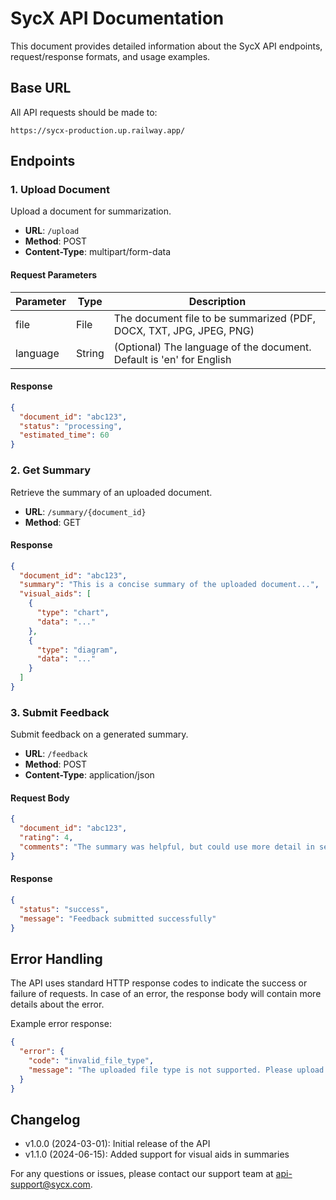 # SycX API Documentation

This document provides detailed information about the SycX API endpoints, request/response formats, and usage examples.

## Base URL

All API requests should be made to:

```
https://sycx-production.up.railway.app/
```

## Endpoints

### 1. Upload Document

Upload a document for summarization.

- **URL**: `/upload`
- **Method**: POST
- **Content-Type**: multipart/form-data

#### Request Parameters

| Parameter | Type | Description |
|-----------|------|-------------|
| file | File | The document file to be summarized (PDF, DOCX, TXT, JPG, JPEG, PNG) |
| language | String | (Optional) The language of the document. Default is 'en' for English |

#### Response

```json
{
  "document_id": "abc123",
  "status": "processing",
  "estimated_time": 60
}
```

### 2. Get Summary

Retrieve the summary of an uploaded document.

- **URL**: `/summary/{document_id}`
- **Method**: GET

#### Response

```json
{
  "document_id": "abc123",
  "summary": "This is a concise summary of the uploaded document...",
  "visual_aids": [
    {
      "type": "chart",
      "data": "..."
    },
    {
      "type": "diagram",
      "data": "..."
    }
  ]
}
```

### 3. Submit Feedback

Submit feedback on a generated summary.

- **URL**: `/feedback`
- **Method**: POST
- **Content-Type**: application/json

#### Request Body

```json
{
  "document_id": "abc123",
  "rating": 4,
  "comments": "The summary was helpful, but could use more detail in section 2."
}
```

#### Response

```json
{
  "status": "success",
  "message": "Feedback submitted successfully"
}
```

## Error Handling

The API uses standard HTTP response codes to indicate the success or failure of requests. In case of an error, the response body will contain more details about the error.

Example error response:

```json
{
  "error": {
    "code": "invalid_file_type",
    "message": "The uploaded file type is not supported. Please upload PDF, DOCX, or TXT files."
  }
}
```

## Changelog

- v1.0.0 (2024-03-01): Initial release of the API
- v1.1.0 (2024-06-15): Added support for visual aids in summaries

For any questions or issues, please contact our support team at api-support@sycx.com.
